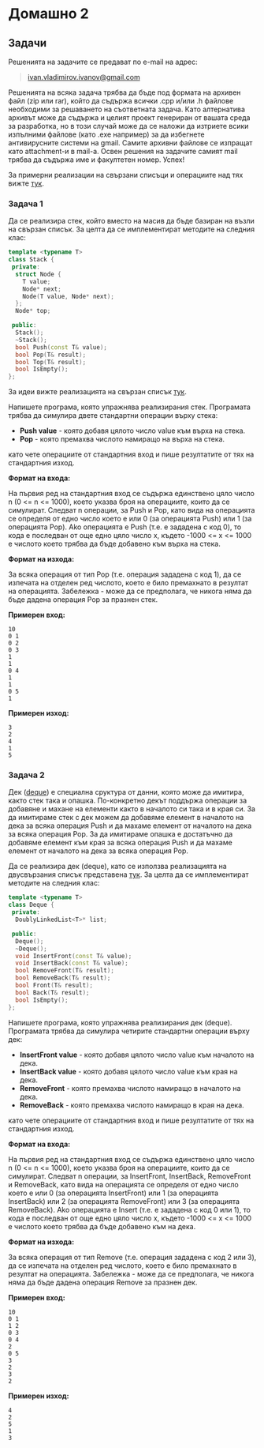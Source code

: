 Домашно 2
==========

## Задачи ##
Решенията на задачите се предават по e-mail на адрес:

> ivan.vladimirov.ivanov@gmail.com

Решенията на всяка задача трябва да бъде под формата на архивен файл (zip или rar), който да съдържа всички .cpp и/или .h файлове необходими за решаването на съответната задача. Като алтернатива архивът може да съдържа и целият проект генериран от вашата среда за разработка, но в този случай може да се наложи да изтриете всики изпълними файлове (като .exe например) за да избегнете антивирусните системи на gmail. Самите архивни файлове се изпращат като attachment-и в mail-а. Освен решения на задачите самият mail трябва да съдържа име и факултетен номер. Успех!

За примерни реализации на свързани списъци и операциите над тях вижте [тук]().

### Задача 1 ###
Да се реализира стек, който вместо на масив да бъде базиран на възли на свързан списък. За целта да се имплементират методите на следния клас:


```C++
template <typename T>
class Stack {
 private:
  struct Node {
    T value;
    Node* next;
    Node(T value, Node* next);
  };
  Node* top;

 public:
  Stack();
  ~Stack();
  bool Push(const T& value);
  bool Pop(T& result);
  bool Top(T& result);
  bool IsEmpty();
};
```

За идеи вижте реализацията на свързан списък [тук]().

Напишете програма, която упражнява реализирания стек. Програмата трябва да симулира двете стандартни операции върху стека:

* **Push value** - която добавя цялото число value към върха на стека.
* **Pop**        - която премахва числото намиращо на върха на стека.

като чете операциите от стандартния вход и пише резултатите от тях на стандартния изход.

**Формат на входа:**

На първия ред на стандартния вход се съдържа единствено цяло число n (0 <= n <= 1000), което указва броя на операциите, които да се симулират. Следват n операции, за Push и Pop, като вида на операцията се определя от едно число което е или 0 (за операцията Push) или 1 (за операцията Pop). Ako операцията е Push (т.е. е зададена с код 0), то кода е последван от още едно цяло число x, където -1000 <= x <= 1000 е числото което трябва да бъде добавено към върха на стека.

**Формат на изхода:**

За всяка операция от тип Pop (т.е. операция зададена с код 1), да се изпечата на отделен ред числото, което е било премахнато в резултат на операцията. Забележка - може да се предполага, че никога няма да бъде дадена операция Pop за празнен стек.

**Примерен вход:**
```
10
0 1
0 2
0 3
1
1
0 4
1
1
0 5
1
```

**Примерен изход:**
```
3
2
4
1
5
```


### Задача 2 ###
Дек ([deque](http://en.wikipedia.org/wiki/Double-ended_queue)) е специална сруктура от данни, която може да имитира, както стек така и опашка. По-конкретно декът поддържа операции за добавяне и махане на елементи както в началото си така и в края си. За да имитираме стек с дек можем да добавяме елемент в началото на дека за всяка операция Push и да махаме елемент от началото на дека за всяка операция Pop. За да имитираме опашка е достатъчно да добавяме елемент към края за всяка операция Push и да махаме елемент от началото на дека за всяка операция Pop.


Да се реализира дек (deque), като се използва реализацията на двусвързания списък представена [тук](). За целта да се имплементират методите на следния клас:

```C++
template <typename T>
class Deque {
 private:
  DoublyLinkedList<T>* list;

 public:
  Deque();
  ~Deque();
  void InsertFront(const T& value);
  void InsertBack(const T& value);
  bool RemoveFront(T& result);
  bool RemoveBack(T& result);
  bool Front(T& result);
  bool Back(T& result);
  bool IsEmpty();
};

```

Напишете програма, която упражнява реализирания дек (deque). Програмата трябва да симулира четирите стандартни операции върху дек:

* **InsertFront value** - която добавя цялото число value към началото на дека.
* **InsertBack  value** - която добавя цялото число value към края на дека.
* **RemoveFront**       - която премахва числото намиращо в началото на дека.
* **RemoveBack**        - която премахва числото намиращо в края на дека.

като чете операциите от стандартния вход и пише резултатите от тях на стандартния изход.

**Формат на входа:**

На първия ред на стандартния вход се съдържа единствено цяло число n (0 <= n <= 1000), което указва броя на операциите, които да се симулират. Следват n операции, за InsertFront, InsertBack, RemoveFront и RemoveBack, като вида на операцията се определя от едно число което е или 0 (за операцията InsertFront) или 1 (за операцията InsertBack) или 2 (за операцията RemoveFront) или 3 (за операцията RemoveBack). Ako операцията е Insert (т.е. е зададена с код 0 или 1), то кода е последван от още едно цяло число x, където -1000 <= x <= 1000 е числото което трябва да бъде добавено към на дека.

**Формат на изхода:**

За всяка операция от тип Remove (т.е. операция зададена с код 2 или 3), да се изпечата на отделен ред числото, което е било премахнато в резултат на операцията. Забележка - може да се предполага, че никога няма да бъде дадена операция Remove за празнен дек.


**Примерен вход:**
```
10
0 1
1 2
0 3
0 4
2
0 5
3
2
3
2
```

**Примерен изход:**
```
4
2
5
1
3
```


